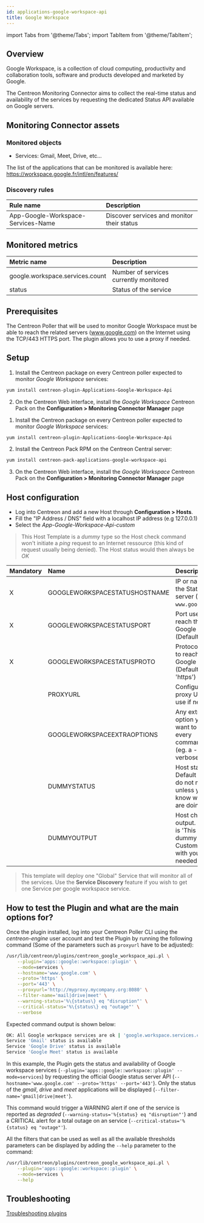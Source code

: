 ```yaml
---
id: applications-google-workspace-api
title: Google Workspace
---
```

import Tabs from '@theme/Tabs';
import TabItem from '@theme/TabItem';


## Overview

Google Workspace, is a collection of cloud computing, productivity and collaboration tools, software and products developed and marketed by Google.

The Centreon Monitoring Connector aims to collect the real-time status and availability of the services by requesting the
dedicated Status API available on Google servers.

## Monitoring Connector assets

### Monitored objects

* Services: Gmail, Meet, Drive, etc...

The list of the applications that can be monitored is available here:
https://workspace.google.fr/intl/en/features/

### Discovery rules

<Tabs groupId="sync">
<TabItem value="Services" label="Services">

| Rule name                          | Description                                |
| :--------------------------------- | :----------------------------------------- |
| App-Google-Workspace-Services-Name | Discover services and monitor their status |

</TabItem>
</Tabs>

## Monitored metrics 

<Tabs groupId="sync">
<TabItem value="Services" label="Services">

| Metric name                     | Description                            |
| :------------------------------ | :------------------------------------- |
| google.workspace.services.count | Number of services currently monitored |
| status                          | Status of the service                  |

</TabItem>
</Tabs>

## Prerequisites

The Centreon Poller that will be used to monitor Google Workspace must be able to reach the related servers (www.google.com) on the Internet
using the TCP/443 HTTPS port. The plugin allows you to use a proxy if needed.

## Setup 

<Tabs groupId="sync">
<TabItem value="Online License" label="Online License">

1. Install the Centreon package on every Centreon poller expected to monitor *Google Workspace* services:

```bash
yum install centreon-plugin-Applications-Google-Workspace-Api
```

2. On the Centreon Web interface, install the *Google Workspace* Centreon Pack on the **Configuration > Monitoring Connector Manager** page

</TabItem>
<TabItem value="Offline License" label="Offline License">

1. Install the Centreon package on every Centreon poller expected to monitor *Google Workspace* services:

```bash
yum install centreon-plugin-Applications-Google-Workspace-Api
```

2. Install the Centreon Pack RPM on the Centreon Central server:

```bash
yum install centreon-pack-applications-google-workspace-api
```

3. On the Centreon Web interface, install the *Google Workspace* Centreon Pack on the **Configuration > Monitoring Connector Manager** page

</TabItem>
</Tabs>

## Host configuration

* Log into Centreon and add a new Host through **Configuration > Hosts**. 
* Fill the "IP Address / DNS" field with a localhost IP address (e.g 127.0.0.1)
* Select the *App-Google-Workspace-Api-custom*

> This Host Template is a *dummy* type so the Host check command won't initiate a *ping*
> request to an Internet ressource (this kind of request usually being denied). The Host status would then always be *OK*

| Mandatory | Name                          | Description                                                                                 |
| :-------- | :---------------------------- | :------------------------------------------------------------------------------------------ |
| X         | GOOGLEWORKSPACESTATUSHOSTNAME | IP or name of the Status server (Default: `www.google.com`)                                 |
| X         | GOOGLEWORKSPACESTATUSPORT     | Port used to reach the Google server (Default: '443')                                       |
| X         | GOOGLEWORKSPACESTATUSPROTO    | Protocol used to reach the Google server (Default: 'https')                                 |
|           | PROXYURL                      | Configure a proxy URL to use if needed                                                      |
|           | GOOGLEWORKSPACEEXTRAOPTIONS   | Any extra option you may want to add to every command\_line (eg. a --verbose flag)          |
|           | DUMMYSTATUS                   | Host state. Default is OK, do not modify it unless you know what you are doing              |
|           | DUMMYOUTPUT                   | Host check output. Default is 'This is a dummy check'. Customize it with your own if needed |

> This template will deploy one "Global" Service that will monitor all of the services.
> Use the **Service Discovery** feature if you wish to get one Service per google workspace service.

## How to test the Plugin and what are the main options for?

Once the plugin installed, log into your Centreon Poller CLI using the *centreon-engine* user account and test the Plugin 
by running the following command (Some of the parameters such as ```proxyurl``` have to be adjusted):

```bash
/usr/lib/centreon/plugins/centreon_google_workspace_api.pl \
    --plugin='apps::google::workspace::plugin' \
    --mode=services \
    --hostname='www.google.com' \
    --proto='https' \
    --port='443' \
    --proxyurl='http://myproxy.mycompany.org:8080' \
    --filter-name='mail|drive|meet' \
    --warning-status='%\{status\} eq "disruption"' \
    --critical-status='%\{status\} eq "outage"' \
    --verbose
```

Expected command output is shown below: 

```bash
OK: All Google workspace services are ok | 'google.workspace.services.count'=3;;;0;
Service 'Gmail' status is available
Service 'Google Drive' status is available
Service 'Google Meet' status is available
```

In this example, the Plugin gets the status and availability of Google workspace services (```--plugin='apps::google::workspace::plugin' --mode=services```)
by requesting the official Google status server API (```--hostname='www.google.com' --proto='https' --port='443'```). Only the status of
the *gmail*, *drive* and *meet* applications will be displayed (```--filter-name='gmail|drive|meet'```).

This command would trigger a WARNING alert if one of the service is reported as *degraded* (```--warning-status='%{status} eq "disruption"'```)
and a CRITICAL alert for a total outage on an service (```--critical-status='%{status} eq "outage"'```).

All the filters that can be used as well as all the available thresholds parameters can be displayed by adding the  ```--help``` 
parameter to the command:

```bash
/usr/lib/centreon/plugins/centreon_google_workspace_api.pl \
    --plugin='apps::google::workspace::plugin' \
    --mode=services \
    --help
```

## Troubleshooting

[Troubleshooting plugins](../getting-started/how-to-guides/troubleshooting-plugins.md)
